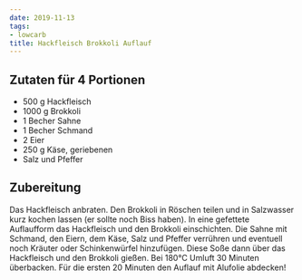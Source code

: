 ```yaml
---
date: 2019-11-13
tags:
- lowcarb
title: Hackfleisch Brokkoli Auflauf
---
```


## Zutaten für 4 Portionen
- 500 g   Hackfleisch
- 1000 g  Brokkoli
- 1 Becher Sahne
- 1 Becher Schmand
- 2 Eier
- 250 g Käse, geriebenen
- Salz und Pfeffer

## Zubereitung
Das Hackfleisch anbraten. Den Brokkoli in Röschen teilen und in Salzwasser kurz kochen lassen (er sollte noch Biss haben).
In eine gefettete Auflaufform das Hackfleisch und den Brokkoli einschichten.
Die Sahne mit Schmand, den Eiern, dem Käse, Salz und Pfeffer verrühren und eventuell noch Kräuter oder Schinkenwürfel hinzufügen. Diese Soße dann über das Hackfleisch und den Brokkoli gießen.
Bei 180°C Umluft 30 Minuten überbacken. Für die ersten 20 Minuten den Auflauf mit Alufolie abdecken!

